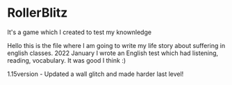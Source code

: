 # RollerBlitz
It's a game which I created to test my knownledge


Hello this is the file where I am going to write my life story about suffering in english classes.
 2022 January
 I wrote an English test which had listening, reading, vocabulary. It was good I think :)
 
 
 1.15version - Updated a wall glitch and made harder last level!
